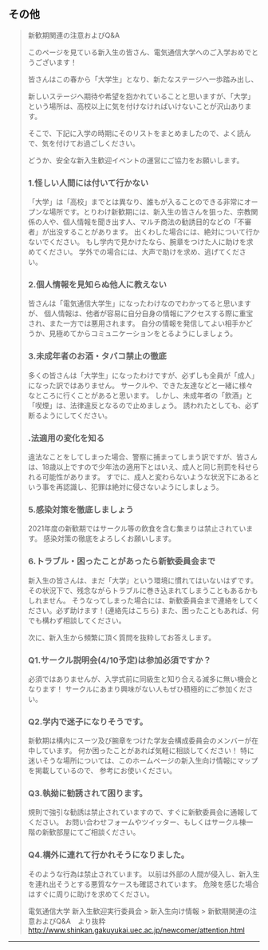 ## その他

> 
> 新歓期関連の注意およびQ&A
> 
> このページを見ている新入生の皆さん、電気通信大学へのご入学おめでとうございます！
> 
> 皆さんはこの春から「大学生」となり、新たなステージへ一歩踏み出し、
> 
> 新しいステージへ期待や希望を抱かれていることと思いますが、「大学」という場所は、高校以上に気を付けなければいけないことが沢山あります。
> 
> そこで、下記に入学の時期にそのリストをまとめましたので、よく読んで、気を付けてお過ごしください。
> 
> どうか、安全な新入生歓迎イベントの運営にご協力をお願いします。
> ### 1.怪しい人間には付いて行かない
> 
> 「大学」は「高校」までとは異なり、誰もが入ることのできる非常にオープンな場所です。とりわけ新歓期には、新入生の皆さんを狙った、宗教関係の人や、個人情報を聞き出す人、マルチ商法の勧誘目的などの「不審者」が出没することがあります。
> 出くわした場合には、絶対について行かないでください。
> もし学内で見かけたなら、腕章をつけた人に助けを求めてください。
> 学外での場合には、大声で助けを求め、逃げてください。
> ### 2.個人情報を見知らぬ他人に教えない
> 
> 皆さんは「電気通信大学生」になったわけなのでわかってると思いますが、
> 個人情報は、他者が容易に自分自身の情報にアクセスする際に重宝され、また一方では悪用されます。
> 自分の情報を発信してよい相手かどうか、見極めてからコミュニケーションをとるようにしましょう。
> ### 3.未成年者のお酒・タバコ禁止の徹底
> 
> 多くの皆さんは「大学生」になったわけですが、必ずしも全員が「成人」になった訳ではありません。
> サークルや、できた友達などと一緒に様々なところに行くことがあると思います。
> しかし、未成年者の「飲酒」と「喫煙」は、法律違反となるので止めましょう。
> 誘われたとしても、必ず断るようにしてください。
> ### .法適用の変化を知る
> 
> 違法なことをしてしまった場合、警察に捕まってしまう訳ですが、皆さんは、18歳以上ですので少年法の適用下とはいえ、成人と同じ刑罰を科せられる可能性があります。
> すでに、成人と変わらないような状況下にあるという事を再認識し、犯罪は絶対に侵さないようにしましょう。
> ### 5.感染対策を徹底しましょう
> 
> 2021年度の新歓期ではサークル等の飲食を含む集まりは禁止されています。
> 感染対策の徹底をよろしくお願いします。
> ### 6.トラブル・困ったことがあったら新歓委員会まで
> 
> 新入生の皆さんは、まだ「大学」という環境に慣れてはいないはずです。
> その状況下で、残念ながらトラブルに巻き込まれてしまうこともあるかもしれません。
> そうなってしまった場合には、新歓委員会まで連絡をしてください。必ず助けます！(連絡先はこちら)
> また、困ったこともあれば、何でも構わず相談してください。
> 
> 
> 
> 次に、新入生から頻繁に頂く質問を抜粋してお答えします。
> ### Q1.サークル説明会(4/10予定)は参加必須ですか？
> 
> 必須ではありませんが、入学式前に同級生と知り合える滅多に無い機会となります！
> サークルにあまり興味がない人もぜひ積極的にご参加ください。
> ### Q2.学内で迷子になりそうです。
> 
> 新歓期は構内にスーツ及び腕章をつけた学友会構成委員会のメンバーが在中しています。
> 何か困ったことがあれば気軽に相談してください！
> 特に迷いそうな場所については、このホームページの新入生向け情報にマップを掲載しているので、
> 参考にお使いください。
> ### Q3.執拗に勧誘されて困ります。
> 
> 規則で強引な勧誘は禁止されていますので、すぐに新歓委員会に通報してください。
> お問い合わせフォームやツイッター、もしくはサークル棟一階の新歓部屋にてご相談ください。
> ### Q4.構外に連れて行かれそうになりました。
> 
> そのような行為は禁止されています。
> 以前は外部の人間が侵入し、新入生を連れ出そうとする悪質なケースも確認されています。
> 危険を感じた場合はすぐに周りに助けを求めてください。
> 
> 電気通信大学 新入生歓迎実行委員会 > 新入生向け情報 > 新歓期関連の注意およびQ&A　より抜粋
> http://www.shinkan.gakuyukai.uec.ac.jp/newcomer/attention.html


---    
           
